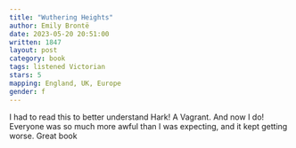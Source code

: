 ```yaml
---
title: "Wuthering Heights"
author: Emily Brontë
date: 2023-05-20 20:51:00
written: 1847
layout: post
category: book
tags: listened Victorian
stars: 5
mapping: England, UK, Europe
gender: f
---
```


I had to read this to better understand Hark! A Vagrant. And now I do! Everyone was so much more awful than I was expecting, and it kept getting worse. Great book
